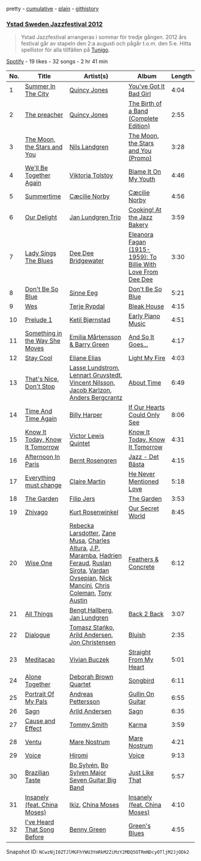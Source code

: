pretty - [cumulative](/playlists/cumulative/0DH66SG2vZ7dIocTxxA5q9.md) - [plain](/playlists/plain/0DH66SG2vZ7dIocTxxA5q9) - [githistory](https://github.githistory.xyz/mackorone/spotify-playlist-archive/blob/main/playlists/plain/0DH66SG2vZ7dIocTxxA5q9)

### [Ystad Sweden Jazzfestival 2012](https://open.spotify.com/playlist/0DH66SG2vZ7dIocTxxA5q9)

> Ystad Jazzfestival arrangeras i sommar för tredje gången\. 2012 års festival går av stapeln den 2:a augusti och pågår t.o.m\. den 5:e\. Hitta spellistor för alla tillfällen på <a href="spottily:app:tunigo">Tunigo</a>.

[Spotify](https://open.spotify.com/user/spotify) - 19 likes - 32 songs - 2 hr 41 min

| No. | Title | Artist(s) | Album | Length |
|---|---|---|---|---|
| 1 | [Summer In The City](https://open.spotify.com/track/157llmCqs15bAa3T4z3H1a) | [Quincy Jones](https://open.spotify.com/artist/3rxIQc9kWT6Ueg4BhnOwRK) | [You've Got It Bad Girl](https://open.spotify.com/album/4HIPVdLw3m6ZJX3LAHvXl9) | 4:04 |
| 2 | [The preacher](https://open.spotify.com/track/2QzGJc8EZvc95ZkfiheOWc) | [Quincy Jones](https://open.spotify.com/artist/3rxIQc9kWT6Ueg4BhnOwRK) | [The Birth of a Band \(Complete Edition\)](https://open.spotify.com/album/5tTHDmSIcDCT4fQr2vuQIM) | 2:55 |
| 3 | [The Moon, the Stars and You](https://open.spotify.com/track/1f3PYXxC4BtGyswOwPnNCP) | [Nils Landgren](https://open.spotify.com/artist/6B3ZWSop1mrJd71rwFozVP) | [The Moon, the Stars and You \(Promo\)](https://open.spotify.com/album/4L6pAENvkCEM3JaDl8PNva) | 3:28 |
| 4 | [We'll Be Together Again](https://open.spotify.com/track/772lBovJFWwQdjQn5WnhhY) | [Viktoria Tolstoy](https://open.spotify.com/artist/7blyuo5sQPRB2tmtUf2SpZ) | [Blame It On My Youth](https://open.spotify.com/album/40yQ3EJwQH4R4MXAxip5un) | 4:46 |
| 5 | [Summertime](https://open.spotify.com/track/7gOmfa0mK20d3PmSkm68wu) | [Cæcilie Norby](https://open.spotify.com/artist/6XFVoO2x9F6P1FxZy1PG4H) | [Cæcilie Norby](https://open.spotify.com/album/4GPclbfWJbo2qZdX7CXCcf) | 4:56 |
| 6 | [Our Delight](https://open.spotify.com/track/6VIs7tIJ6XkFvQMAnbo7Nw) | [Jan Lundgren Trio](https://open.spotify.com/artist/3kfAk1i7bmKvhjBoGEAQqy) | [Cooking! At the Jazz Bakery](https://open.spotify.com/album/2zIOfzQa8kMcN1x1EHUB4L) | 3:59 |
| 7 | [Lady Sings The Blues](https://open.spotify.com/track/4C4qTNVUgoDxLcNeNm9rXb) | [Dee Dee Bridgewater](https://open.spotify.com/artist/2H3xDjMmp31iLmsgXxLFyI) | [Eleanora Fagan \(1915\-1959\): To Billie With Love From Dee Dee](https://open.spotify.com/album/0StRmhx9ZrOA6qJcHBN2aQ) | 3:30 |
| 8 | [Don't Be So Blue](https://open.spotify.com/track/5O6Rf6QtYvD7SycOzCtkDn) | [Sinne Eeg](https://open.spotify.com/artist/20qKLdeJMj9d5RUHe37Izw) | [Don't Be So Blue](https://open.spotify.com/album/2Jd7uD2FTXLYEqZwLegO7C) | 5:21 |
| 9 | [Wes](https://open.spotify.com/track/0ROXRpRxcFQUfxndF3Q76j) | [Terje Rypdal](https://open.spotify.com/artist/3EFzYPEP2mCQoqcLjoWwK1) | [Bleak House](https://open.spotify.com/album/6PCESkC622tjAPzAhcPcJB) | 4:15 |
| 10 | [Prelude 1](https://open.spotify.com/track/5nXIpFRQjsrKpSMbvNzuq2) | [Ketil Bjørnstad](https://open.spotify.com/artist/3OjcHir4Q8ERzefXtMU1ph) | [Early Piano Music](https://open.spotify.com/album/4HisXoNgp5deICStYPDBg3) | 4:51 |
| 11 | [Something in the Way She Moves](https://open.spotify.com/track/2s1MbE4Eo74aQKuxdjtku6) | [Emilia Mårtensson & Barry Green](https://open.spotify.com/artist/3u040kW3Zckfl905rkPX9Y) | [And So It Goes...](https://open.spotify.com/album/0qXrOA5DjtddDmaBYskUNp) | 4:17 |
| 12 | [Stay Cool](https://open.spotify.com/track/10fj7s15DYKFptL2H6PSwZ) | [Eliane Elias](https://open.spotify.com/artist/4qKIiUdFND09cgGOc5kfoR) | [Light My Fire](https://open.spotify.com/album/2x0rWBfqrEcmNhVKfAKMXG) | 4:03 |
| 13 | [That's Nice, Don't Stop](https://open.spotify.com/track/5vn1NnsMhZQ5rIgq7hiT2u) | [Lasse Lundstrom](https://open.spotify.com/artist/6sOVv5IiRLmoznTqQRBf6U), [Lennart Gruvstedt](https://open.spotify.com/artist/1IGTIEpZs2E9l4T6kEyjYS), [Vincent Nilsson](https://open.spotify.com/artist/7HLLS9IL0ndObjyBCT5JsZ), [Jacob Karlzon](https://open.spotify.com/artist/3R4vdaqhh9jn2fOCned9nM), [Anders Bergcrantz](https://open.spotify.com/artist/4fOuim8RgJ4BZooUlXc6Bu) | [About Time](https://open.spotify.com/album/6LKZICRdxdleXMsEzLwJ3Z) | 6:49 |
| 14 | [Time And Time Again](https://open.spotify.com/track/729prEUISKPZhGZLbVJXfH) | [Billy Harper](https://open.spotify.com/artist/7DACbUcNWTTQqRVMpvMjqK) | [If Our Hearts Could Only See](https://open.spotify.com/album/6Gd4Rw8bZNbHHmu9EjtTYA) | 8:06 |
| 15 | [Know It Today, Know It Tomorrow](https://open.spotify.com/track/2h87NfDATHAyoyWX1KCspm) | [Victor Lewis Quintet](https://open.spotify.com/artist/7pAlSPyd0ci5we6g7PvS1a) | [Know It Today, Know It Tomorrow](https://open.spotify.com/album/5iT4fo739skCmGbsEcrdIt) | 4:31 |
| 16 | [Afternoon In Paris](https://open.spotify.com/track/6lv5mgC5wwuMqGElD9H5HC) | [Bernt Rosengren](https://open.spotify.com/artist/0A7N9l9mumtC0BbJXk46ds) | [Jazz \- Det Bästa](https://open.spotify.com/album/7fRZaK993vT1XZu3BNmMPq) | 4:15 |
| 17 | [Everything must change](https://open.spotify.com/track/2bpRb6OwkfPEjURHQExLBo) | [Claire Martin](https://open.spotify.com/artist/7iIgJB2PSutn6IYzwdTomh) | [He Never Mentioned Love](https://open.spotify.com/album/1w5nN4yEzbsY6pdRT6jvVd) | 5:18 |
| 18 | [The Garden](https://open.spotify.com/track/3X7SBNdS3V0fTKicT62WHb) | [Filip Jers](https://open.spotify.com/artist/6W86U8ofm64IaGxSTBvMtl) | [The Garden](https://open.spotify.com/album/1qUBSV8SzGnpVIRcSux4no) | 3:53 |
| 19 | [Zhivago](https://open.spotify.com/track/65XhQCGWUESjTXw3YlEEqm) | [Kurt Rosenwinkel](https://open.spotify.com/artist/253GMpCNwx1TJtASNAeDoP) | [Our Secret World](https://open.spotify.com/album/4FuLWXuaGtd7QyZ0JdArt5) | 8:45 |
| 20 | [Wise One](https://open.spotify.com/track/0moXVPjlXMgAHgCziZfQT7) | [Rebecka Larsdotter](https://open.spotify.com/artist/6rDX4jCNV1rMjU2bUsiGRO), [Zane Musa](https://open.spotify.com/artist/6fjqT34RrpTwfu1RSdm4Fb), [Charles Altura](https://open.spotify.com/artist/1oReRJUysolacFVdZ0VP8k), [J.P\. Maramba](https://open.spotify.com/artist/3plVwu14cG6z6CU2ZRxlMF), [Hadrien Feraud](https://open.spotify.com/artist/3pOfWINUxMN6ntbayQt85j), [Ruslan Sirota](https://open.spotify.com/artist/0KSDq54pisOcm1pnpoQfGm), [Vardan Ovsepian](https://open.spotify.com/artist/1eCq5ldDWROlURGJXR44Aw), [Nick Mancini](https://open.spotify.com/artist/15n2Wl2nRiKAybUmu6vwra), [Chris Coleman](https://open.spotify.com/artist/4oxiHzFly0vvnEZNzvBRjZ), [Tony Austin](https://open.spotify.com/artist/7lByrLeGq3GqlMk1dL04Qn) | [Feathers & Concrete](https://open.spotify.com/album/4BY33Wi0yjGjWi6ifrEkpv) | 6:12 |
| 21 | [All Things](https://open.spotify.com/track/5q7R3pmQID4NTF7X6D52iK) | [Bengt Hallberg](https://open.spotify.com/artist/5q3Zh4BS8gJVpcrcGOhk8J), [Jan Lundgren](https://open.spotify.com/artist/4yw84sobRr067mN2U8BNOI) | [Back 2 Back](https://open.spotify.com/album/30betiflBNpreZG1FTkDVO) | 3:07 |
| 22 | [Dialogue](https://open.spotify.com/track/6QA4Up315AvBeLTYjU8dlC) | [Tomasz Stańko](https://open.spotify.com/artist/65WFsTQhFYVqbovrVZAOd7), [Arild Andersen](https://open.spotify.com/artist/1XNQGT010JcXsJIbUE6j4m), [Jon Christensen](https://open.spotify.com/artist/5Li0fvh4kEJOWbLYWfNrPr) | [Bluish](https://open.spotify.com/album/7IZ9S0RutIbWpvZgT2Tqsj) | 2:35 |
| 23 | [Meditacao](https://open.spotify.com/track/0yjtbsUxqBo5KhCA1TYFbF) | [Vivian Buczek](https://open.spotify.com/artist/7pvJqc7hW0HQjoa89jfDPq) | [Straight From My Heart](https://open.spotify.com/album/51Lpg49oLpP7bxyoYLH0H8) | 5:01 |
| 24 | [Alone Together](https://open.spotify.com/track/4l80wl2GeQdiWmO5Z5dA3C) | [Deborah Brown Quartet](https://open.spotify.com/artist/0WfeuufODrmfWlHTQq2Fa7) | [Songbird](https://open.spotify.com/album/6Toz1AM5H3ppVFcTGdfZGC) | 6:11 |
| 25 | [Portrait Of My Pals](https://open.spotify.com/track/6PoTL9eUkoTOcLxWN1Fngm) | [Andreas Pettersson](https://open.spotify.com/artist/1jMVhfKDzUsPle3DgAPnh4) | [Gullin On Guitar](https://open.spotify.com/album/2liQspPtHmyVexFMAIf7iu) | 6:55 |
| 26 | [Sagn](https://open.spotify.com/track/750ItCDPt2fOAjXoedIPdx) | [Arild Andersen](https://open.spotify.com/artist/1XNQGT010JcXsJIbUE6j4m) | [Sagn](https://open.spotify.com/album/037KqNWiN7InJQWaErrROa) | 6:35 |
| 27 | [Cause and Effect](https://open.spotify.com/track/1U6hTkatFSo5Lpit0Vsei2) | [Tommy Smith](https://open.spotify.com/artist/2LbRiVusjtrdBlE4lkXxfO) | [Karma](https://open.spotify.com/album/6jAu4zosfpYzUplm1RWTPZ) | 3:59 |
| 28 | [Ventu](https://open.spotify.com/track/3lIMxeEFwq65jLFzodaOCL) | [Mare Nostrum](https://open.spotify.com/artist/7ppVQYsyvC4VgY162Q2zRb) | [Mare Nostrum](https://open.spotify.com/album/6cCr25Vg4zOqcTLp7Cck9u) | 4:21 |
| 29 | [Voice](https://open.spotify.com/track/3STlNWa5f5P4XDh3LGFG0u) | [Hiromi](https://open.spotify.com/artist/7DeuppKQdCVhuWrzzCBBpc) | [Voice](https://open.spotify.com/album/1LeBjxguhl0sNpmJSc4aKu) | 9:13 |
| 30 | [Brazilian Taste](https://open.spotify.com/track/292petxDn8ZZcc64z04VWr) | [Bo Sylvén](https://open.spotify.com/artist/2TdmKOsv2Oj82JhCY1ToHL), [Bo Sylven Major Seven Guitar Big Band](https://open.spotify.com/artist/5TdCt5c5KhWnd5VqxKAAd4) | [Just Like That](https://open.spotify.com/album/76hyQbJJ14CQHCdtQhMp3p) | 5:57 |
| 31 | [Insanely \(feat\. China Moses\)](https://open.spotify.com/track/5nEBBkfHa5HIuawjpuZ4uu) | [Ikiz](https://open.spotify.com/artist/1Rp1rMPJmN5J480POju2v2), [China Moses](https://open.spotify.com/artist/2KqBple0Yu8pssNGNvWNmV) | [Insanely \(feat\. China Moses\)](https://open.spotify.com/album/3DNjLyZLa8Xr8HVQWCv9Rn) | 4:10 |
| 32 | [I've Heard That Song Before](https://open.spotify.com/track/6Jo2vZRvciv4EboaKXTwZC) | [Benny Green](https://open.spotify.com/artist/4g55GmK5iQOyCoDdQCzWKZ) | [Green's Blues](https://open.spotify.com/album/5PF6nELJSEpIw2jDhioDF7) | 4:55 |

Snapshot ID: `NCwzNjI0ZTJlMGFhYWU3YmRkM2ZiMzY2MDQ5OTRmNDcyOTljM2JjODk2`